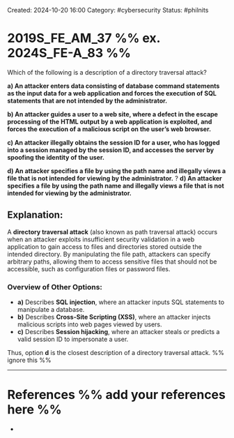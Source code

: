 Created: 2024-10-20 16:00
Category: #cybersecurity
Status: #philnits



# 2019S_FE_AM_37 %% ex. 2024S_FE-A_83 %%

Which of the following is a description of a directory traversal attack?

**a) An attacker enters data consisting of database command statements as the input data for a web application and forces the execution of SQL statements that are not intended by the administrator.**

**b) An attacker guides a user to a web site, where a defect in the escape processing of the HTML output by a web application is exploited, and forces the execution of a malicious script on the user’s web browser.**

**c) An attacker illegally obtains the session ID for a user, who has logged into a session managed by the session ID, and accesses the server by spoofing the identity of the user.**

**d) An attacker specifies a file by using the path name and illegally views a file that is not intended for viewing by the administrator.**
?
**d) An attacker specifies a file by using the path name and illegally views a file that is not intended for viewing by the administrator.**
## **Explanation:**

A **directory traversal attack** (also known as path traversal attack) occurs when an attacker exploits insufficient security validation in a web application to gain access to files and directories stored outside the intended directory. By manipulating the file path, attackers can specify arbitrary paths, allowing them to access sensitive files that should not be accessible, such as configuration files or password files.

### Overview of Other Options:

- **a)** Describes **SQL injection**, where an attacker inputs SQL statements to manipulate a database.
- **b)** Describes **Cross-Site Scripting (XSS)**, where an attacker injects malicious scripts into web pages viewed by users.
- **c)** Describes **Session hijacking**, where an attacker steals or predicts a valid session ID to impersonate a user.

Thus, option **d** is the closest description of a directory traversal attack.
%% ignore this %%
<!--SR:!2025-04-16,41,290-->
---









# References %% add your references here %%
- 